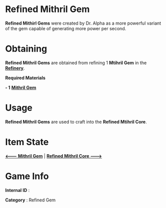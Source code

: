 # Refined Mithril Gem

**Refined Mithirl Gems** were created by Dr. Alpha as a more powerful variant of the gem capable of generating more power per second.

# Obtaining

**Refined Mithril Gems** are obtained from refining 1 **Mtihril Gem** in the [**Refinery**]().

**Required Materials**

**- 1** [**Mithril Gem**](https://github.com/AlphaMC0/Lone-Martian/blob/main/Gems/Mithril%20Gem.md)

# Usage

**Refined Mithril Gems** are used to craft into the **Refined Mtihril Core**.

# Item State

[**<--- Mithril Gem**](https://github.com/AlphaMC0/Lone-Martian/blob/main/Gems/Mithril%20Gem.md) | [**Refined Mithril Core --->**](https://github.com/AlphaMC0/Lone-Martian/blob/main/Gems/Refined%20Mithril%20Gem.md)

# Game Info

**Internal ID** : 

**Category** : Refined Gem
